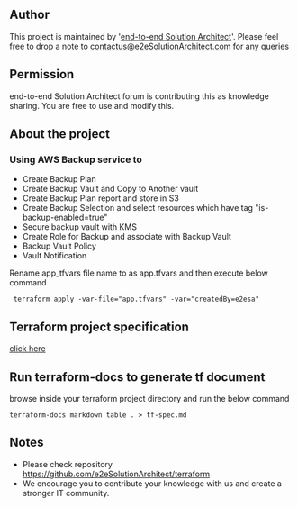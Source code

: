 
## Author
This project is maintained by '[end-to-end Solution Architect](https://e2esolutionarchitect.com/)'. Please feel free to drop a note to contactus@e2eSolutionArchitect.com for any queries

## Permission
end-to-end Solution Architect forum is contributing this as knowledge sharing. You are free to use and modify this.

## About the project
### Using AWS Backup service to 
- Create Backup Plan 
- Create Backup Vault and Copy to Another vault
- Create Backup Plan report and store in S3
- Create Backup Selection and select resources which have tag "is-backup-enabled=true"
- Secure backup vault with KMS
- Create Role for Backup and associate with Backup Vault
- Backup Vault Policy
- Vault Notification

Rename app_tfvars file name to as app.tfvars and then execute  below command
```
 terraform apply -var-file="app.tfvars" -var="createdBy=e2esa"
```

## Terraform project specification 
[click here](tf-spec.md)

## Run terraform-docs to generate tf document
browse inside your terraform project directory and run the below command 

```
terraform-docs markdown table . > tf-spec.md
```

## Notes
- Please check repository https://github.com/e2eSolutionArchitect/terraform
- We encourage you to contribute your knowledge with us and create a stronger IT community.

